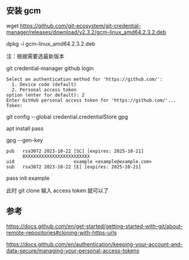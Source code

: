



## 安装 gcm

wget https://github.com/git-ecosystem/git-credential-manager/releases/download/v2.3.2/gcm-linux_amd64.2.3.2.deb

dpkg -i gcm-linux_amd64.2.3.2.deb

注：根据需要选最新版本





git credential-manager github login

```
Select an authentication method for 'https://github.com/':
  1. Device code (default)
  2. Personal access token
option (enter for default): 2
Enter GitHub personal access token for 'https://github.com/'...
Token:
```





git config --global credential.credentialStore gpg



apt install pass



gpg --gen-key

```
pub   rsa3072 2023-10-22 [SC] [expires: 2025-10-21]
      8XXXXXXXXXXXXXXXXXXXXXXXX
uid                      example <example@example.com>
sub   rsa3072 2023-10-22 [E] [expires: 2025-10-21]
```



pass init  example



此时 git clone 输入 access token 就可以了



## 参考



https://docs.github.com/en/get-started/getting-started-with-git/about-remote-repositories#cloning-with-https-urls

https://docs.github.com/en/authentication/keeping-your-account-and-data-secure/managing-your-personal-access-tokens

